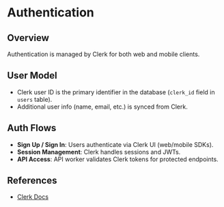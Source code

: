# Authentication

## Overview
Authentication is managed by Clerk for both web and mobile clients.

## User Model
- Clerk user ID is the primary identifier in the database (`clerk_id` field in `users` table).
- Additional user info (name, email, etc.) is synced from Clerk.

## Auth Flows
- **Sign Up / Sign In**: Users authenticate via Clerk UI (web/mobile SDKs).
- **Session Management**: Clerk handles sessions and JWTs.
- **API Access**: API worker validates Clerk tokens for protected endpoints.

## References
- [Clerk Docs](https://clerk.com/docs) 